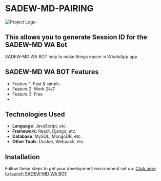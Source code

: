# SADEW-MD-PAIRING


![Project Logo](https://i.imgur.com/8O7nhzd.jpeg) <!-- Optional: Add a logo or image -->

## This allows you to generate Session ID for the SADEW-MD WA Bot

SADEW-MD WA BOT help to make things easier in WhatsApp app

## SADEW-MD WA BOT Features

- Feature 1: Fast & simple
- Feature 2: Work 24/7
- Feature 3: Free
- 
## Technologies Used

- **Language**: JavaScript, etc.
- **Framework**: React, Django, etc.
- **Database**: MySQL, MongoDB, etc.
- **Other Tools**: Docker, Webpack, etc.

## Installation

Follow these steps to get your development environment set up:
 <a href="">Click here to launch SADEW-MD WA BOT</a>
